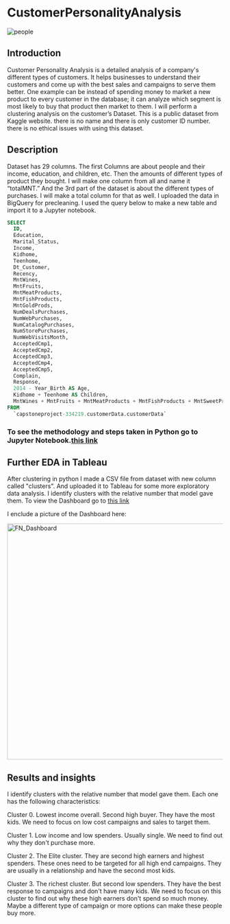 # CustomerPersonalityAnalysis
![people](https://user-images.githubusercontent.com/59418722/145105266-8292c387-ade8-4921-aae4-d73b99b8074b.jpg)

## Introduction
Customer Personality Analysis is a detailed analysis of a company's different types of customers. It helps businesses to understand their customers and come up with the best sales and campaigns to serve them better. 
One example can be instead of spending money to market a new product to every customer in the database; it can analyze which segment is most likely to buy that product then market to them.
I will perform a clustering analysis on the customer’s Dataset. This is a public dataset from Kaggle website. there is no name and there is only customer ID number. there is no ethical issues with using this dataset.
## Description
Dataset has 29 columns. The first Columns are about people and their income, education, and children, etc. Then the amounts of different types of product they bought. I will make one column from all and name it “totalMNT.”
And the 3rd part of the dataset is about the different types of purchases. I will make a total column for that as well. 
I uploaded the data in BigQuery for precleaning. I used the query below to make a new table and import it to a Jupyter notebook. 
``` Sql 
SELECT
  ID,
  Education,
  Marital_Status,
  Income,
  Kidhome,
  Teenhome,
  Dt_Customer,
  Recency,
  MntWines,
  MntFruits,
  MntMeatProducts,
  MntFishProducts,
  MntGoldProds,
  NumDealsPurchases,
  NumWebPurchases,
  NumCatalogPurchases,
  NumStorePurchases,
  NumWebVisitsMonth,
  AcceptedCmp1,
  AcceptedCmp2,
  AcceptedCmp3,
  AcceptedCmp4,
  AcceptedCmp5,
  Complain,
  Response,
  2014 - Year_Birth AS Age,
  Kidhome + Teenhome AS Children,
  MntWines + MntFruits + MntMeatProducts + MntFishProducts + MntSweetProducts + MntGoldProds AS totalMnt
FROM
  `capstoneproject-334219.customerData.customerData`
  ```
### To see the methodology and steps taken in Python go to Jupyter Notebook.[this link](https://github.com/FaranakNehzati/CustomerPersonalityAnalysis/blob/main/FN_capstone.ipynb)

## Further EDA in Tableau

After clustering in python I made a CSV file from dataset with new column called "clusters". And uploaded it to Tableau for some more exploratory data analysis.
I identify clusters with the relative number that model gave them. To view the Dashboard go to [this link](https://public.tableau.com/views/FN_customerAnalysis/Dashboard1?:language=en-US&:display_count=n&:origin=viz_share_link)

I enclude a picture of the Dashboard here:

<img width="550" alt="FN_Dashboard" src="https://user-images.githubusercontent.com/59418722/145108352-9022778a-5278-4984-9aad-feba60bd58b3.png">

## Results and insights
I identify clusters with the relative number that model gave them. Each one has the following characteristics:

Cluster 0. Lowest income overall. Second high buyer. They have the most kids. We need to focus on low cost campaigns and sales to target them.

Cluster 1. Low income and low spenders. Usually single. We need to find out why they don't purchase more.

Cluster 2. The Elite cluster. They are second high earners and highest spenders. These ones need to be targeted for all high end campaigns. They are usually in a relationship and have the second most kids.

Cluster 3. The richest cluster. But second low spenders. They have the best response to campaigns and don't have many kids. We need to focus on this cluster to find out why these high earners don't spend so much money. Maybe a different type of campaign or more options can make these people buy more.







